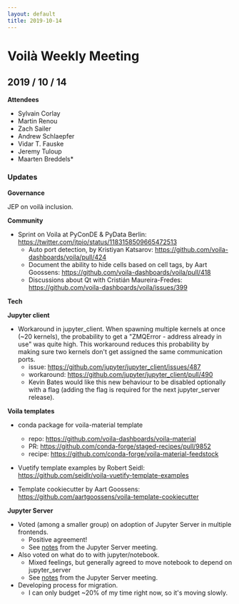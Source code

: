 ```yaml
---
layout: default
title: 2019-10-14
---
```


# Voilà Weekly Meeting

## 2019 / 10 / 14

**Attendees**

 * Sylvain Corlay
 * Martin Renou
 * Zach Sailer
 * Andrew Schlaepfer
 * Vidar T. Fauske
 * Jeremy Tuloup
 * Maarten Breddels*

### Updates

**Governance**

JEP on voilà inclusion.

**Community**

* Sprint on Voila at PyConDE & PyData Berlin: https://twitter.com/jtpio/status/1183158509665472513
  - Auto port detection, by Kristiyan Katsarov: https://github.com/voila-dashboards/voila/pull/424
  - Document the ability to hide cells based on cell tags, by Aart Goossens: https://github.com/voila-dashboards/voila/pull/418
  - Discussions about Qt with Cristián Maureira-Fredes: https://github.com/voila-dashboards/voila/issues/399

**Tech**

**Jupyter client**

* Workaround in jupyter_client. When spawning multiple kernels at once (~20 kernels), the probability to get a "ZMQError - address already in use" was quite high. This workaround reduces this probability by making sure two kernels don't get assigned the same communication ports.
    * issue: https://github.com/jupyter/jupyter_client/issues/487
    * workaround: https://github.com/jupyter/jupyter_client/pull/490
    * Kevin Bates would like this new behaviour to be disabled optionally with a flag (adding the flag is required for the next jupyter_server release).

**Voila templates**

* conda package for voila-material template 
    * repo: https://github.com/voila-dashboards/voila-material
    * PR: https://github.com/conda-forge/staged-recipes/pull/9852
    * recipe: https://github.com/conda-forge/voila-material-feedstock

*  Vuetify template examples by Robert Seidl: https://github.com/seidlr/voila-vuetify-template-examples
*  Template cookiecutter by Aart Goossens: https://github.com/aartgoossens/voila-template-cookiecutter

**Jupyter Server**

* Voted (among a smaller group) on adoption of Jupyter Server in multiple frontends. 
    * Positive agreement!
    * See [notes](https://hackmd.io/Wmz_wjrLRHuUbgWphjwRWw) from the Jupyter Server meeting.
* Also voted on what do to with jupyter/notebook.
    * Mixed feelings, but generally agreed to move notebook to depend on jupyter_server
    * See [notes](https://hackmd.io/Wmz_wjrLRHuUbgWphjwRWw) from the Jupyter Server meeting.
* Developing process for migration.
    * I can only budget ~20% of my time right now, so it's moving slowly.
